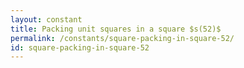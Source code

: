 ```yaml
---
layout: constant
title: Packing unit squares in a square $s(52)$
permalink: /constants/square-packing-in-square-52/
id: square-packing-in-square-52
---
```

